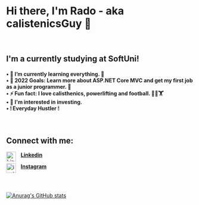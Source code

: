 <h1>Hi there, I'm Rado - aka calistenicsGuy 👋</h1> 

</br>
<!-- ABOUT-ME-POST-LIST:START -->
<h2>I'm a currently studying at SoftUni!</h2>
  <h4>• 🌱 I’m currently learning everything. 🤣
  </br>• 🥅 2022 Goals: Learn more about ASP.NET Core MVC and get my first job as a junior programmer. 🎯
  </br>• ⚡ Fun fact: I love calisthenics, powerlifting and football. 🤸‍♂️🏋‍
  </br>• 🔎 I'm interested in investing.
  </br>• 🕯 Everyday Hustler 🕯</h4>
<!-- ABOUT-ME-POST-LIST:END -->
  
</br>

<!-- CONNECT-WITH-ME-POST-LIST:START -->
<h2>Connect with me:</h2>

[<img align="left" alt="Linkedin" width="26px" src="https://www.kindpng.com/picc/m/363-3632986_logo-linkedin-png-rond-transparent-png.png" style="padding-right:10px;"/>**Linkedin**](https://www.linkedin.com/in/radoslav-radev-908a96235/)    

</b>

[<img align="left" alt="instagram" width="26px" src="https://upload.wikimedia.org/wikipedia/commons/thumb/a/a5/Instagram_icon.png/2048px-Instagram_icon.png" style="padding-right:10px;" />**Instagram**](https://www.instagram.com/radev_sw/)
<!-- CONNECT-WITH-ME-POST-LIST:END -->

</br>

<!-- GITHUB-STATS-POST-LIST:START -->
##
[![Anurag's GitHub stats](https://github-readme-stats.vercel.app/api?username=calisthenicsGuy)](https://github.com/anuraghazra/github-readme-stats)
<!-- GITHUB-STATS-POST-LIST:END -->
